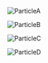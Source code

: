 ![ParticleA](D:\Cours\AnimationSimulation\ParticleA.PNG)



![ParticleB](D:\Cours\AnimationSimulation\ParticleB.PNG)



![ParticleC](D:\Cours\AnimationSimulation\ParticleC.PNG)



![ParticleD](D:\Cours\AnimationSimulation\ParticleD.PNG)
